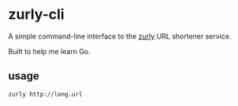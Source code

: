 # zurly-cli

A simple command-line interface to the [zurly](https://github.com/zefer/zurly) URL shortener service.

Built to help me learn Go.

## usage

`zurly http://long.url`
